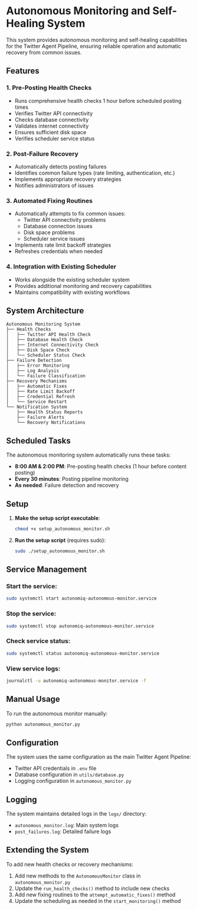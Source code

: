 # Autonomous Monitoring and Self-Healing System

This system provides autonomous monitoring and self-healing capabilities for the Twitter Agent Pipeline, ensuring reliable operation and automatic recovery from common issues.

## Features

### 1. Pre-Posting Health Checks
- Runs comprehensive health checks 1 hour before scheduled posting times
- Verifies Twitter API connectivity
- Checks database connectivity
- Validates internet connectivity
- Ensures sufficient disk space
- Verifies scheduler service status

### 2. Post-Failure Recovery
- Automatically detects posting failures
- Identifies common failure types (rate limiting, authentication, etc.)
- Implements appropriate recovery strategies
- Notifies administrators of issues

### 3. Automated Fixing Routines
- Automatically attempts to fix common issues:
  - Twitter API connectivity problems
  - Database connection issues
  - Disk space problems
  - Scheduler service issues
- Implements rate limit backoff strategies
- Refreshes credentials when needed

### 4. Integration with Existing Scheduler
- Works alongside the existing scheduler system
- Provides additional monitoring and recovery capabilities
- Maintains compatibility with existing workflows

## System Architecture

```
Autonomous Monitoring System
├── Health Checks
│   ├── Twitter API Health Check
│   ├── Database Health Check
│   ├── Internet Connectivity Check
│   ├── Disk Space Check
│   └── Scheduler Status Check
├── Failure Detection
│   ├── Error Monitoring
│   ├── Log Analysis
│   └── Failure Classification
├── Recovery Mechanisms
│   ├── Automatic Fixes
│   ├── Rate Limit Backoff
│   ├── Credential Refresh
│   └── Service Restart
└── Notification System
    ├── Health Status Reports
    ├── Failure Alerts
    └── Recovery Notifications
```

## Scheduled Tasks

The autonomous monitoring system automatically runs these tasks:

- **8:00 AM & 2:00 PM**: Pre-posting health checks (1 hour before content posting)
- **Every 30 minutes**: Posting pipeline monitoring
- **As needed**: Failure detection and recovery

## Setup

1. **Make the setup script executable**:
   ```bash
   chmod +x setup_autonomous_monitor.sh
   ```

2. **Run the setup script** (requires sudo):
   ```bash
   sudo ./setup_autonomous_monitor.sh
   ```

## Service Management

### Start the service:
```bash
sudo systemctl start autonomiq-autonomous-monitor.service
```

### Stop the service:
```bash
sudo systemctl stop autonomiq-autonomous-monitor.service
```

### Check service status:
```bash
sudo systemctl status autonomiq-autonomous-monitor.service
```

### View service logs:
```bash
journalctl -u autonomiq-autonomous-monitor.service -f
```

## Manual Usage

To run the autonomous monitor manually:
```bash
python autonomous_monitor.py
```

## Configuration

The system uses the same configuration as the main Twitter Agent Pipeline:
- Twitter API credentials in `.env` file
- Database configuration in `utils/database.py`
- Logging configuration in `autonomous_monitor.py`

## Logging

The system maintains detailed logs in the `logs/` directory:
- `autonomous_monitor.log`: Main system logs
- `post_failures.log`: Detailed failure logs

## Extending the System

To add new health checks or recovery mechanisms:

1. Add new methods to the `AutonomousMonitor` class in `autonomous_monitor.py`
2. Update the `run_health_checks()` method to include new checks
3. Add new fixing routines to the `attempt_automatic_fixes()` method
4. Update the scheduling as needed in the `start_monitoring()` method